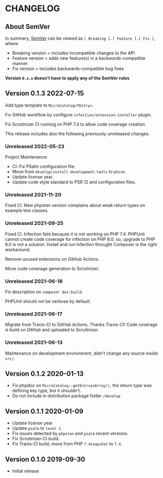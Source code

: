 # CHANGELOG

## About SemVer

In summary, [SemVer](https://semver.org/) can be viewed as `[ Breaking ].[ Feature ].[ Fix ]`, where:

- Breaking version = includes incompatible changes to the API
- Feature version = adds new feature(s) in a backwards-compatible manner
- Fix version = includes backwards-compatible bug fixes

**Version `0.x.x` doesn't have to apply any of the SemVer rules**

## Version 0.1.3 2022-07-15

Add type template to `MicroCatalog<TEntry>`.

Fix GitHub workflow by configure `infection/extension-installer` plugin.

Fix Scrutinizer CI running on PHP 7.4 to allow code coverage creation.

This release includes also the following previously unreleased changes.

### Unreleased 2022-05-23

Project Maintenance:

- CI: Fix PSalm configuration file.
- Move from `develop/install-development-tools` to `phive`.
- Update license year.
- Update code style standard to PSR 12 and configuration files.

### Unreleased 2021-11-20

Fixed CI. New phpstan version complains about weak return types on example test classes.

### Unreleased 2021-09-25

Fixed CI. Infection fails because it is not working on PHP 7.4.
PHPUnit cannot create code coverage for infection on PHP 8.0; so, upgrade to PHP 8.0 is not a solution.
Install and run Infection throught Composer is the right workaround.

Remove unused extensions on GitHub Actions.

Move code coverage generation to Scrutinizer.

### Unreleased 2021-06-18

Fix description on `composer dev:build`.

PHPUnit should not be verbose by default.

### Unreleased 2021-06-17

Migrate from Travis-CI to GitHub Actions. Thanks Travis-CI!
Code coverage is build on GitHub and uploaded to Scrutinizer.

### Unreleased 2021-06-13

Maintenance on development environment, didn't change any source inside `src/`.

## Version 0.1.2 2020-01-13

- Fix phpdoc on `MicroCatalog::getEntriesArray()`, the return type was defining key type, but it shouldn't.
- Do not include in distribution package folder `/develop`

## Version 0.1.1 2020-01-09

- Update license year.
- Update `psalm` to `level 1`.
- Fix issues detected by `phpstan` and `psalm` recent versions.
- Fix Scrutinizer-CI build.
- Fix Travis-CI build, move from PHP `7.4snapshot` to `7.4`.

## Version 0.1.0 2019-09-30

- Initial release
